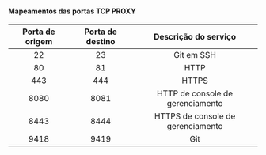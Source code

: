 #### Mapeamentos das portas TCP PROXY

| Porta de origem | Porta de destino |       Descrição do serviço        |
|:---------------:|:----------------:|:---------------------------------:|
|       22        |        23        |            Git em SSH             |
|       80        |        81        |               HTTP                |
|       443       |       444        |               HTTPS               |
|      8080       |       8081       | HTTP de console de gerenciamento  |
|      8443       |       8444       | HTTPS de console de gerenciamento |
|      9418       |       9419       |                Git                |
